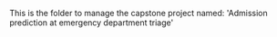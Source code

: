 This is the folder to manage the capstone project named: 'Admission prediction at emergency department triage'
